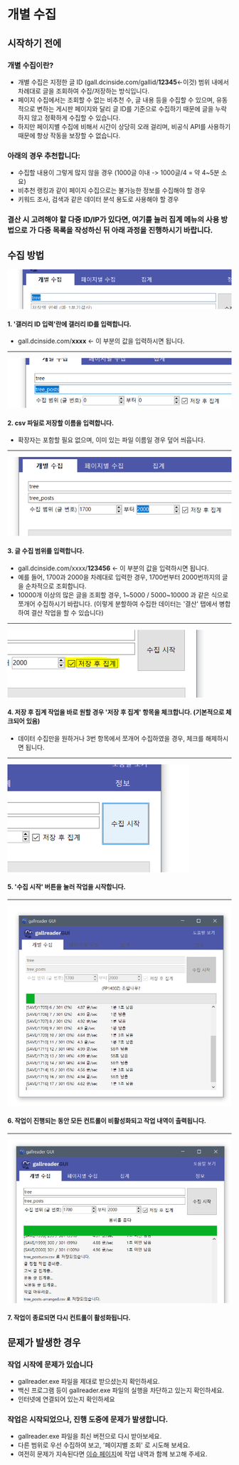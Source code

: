 # 개별 수집

## 시작하기 전에

### 개별 수집이란?
- 개별 수집은 지정한 글 ID (gall.dcinside.com/gallid/__12345__<-이것) 범위 내에서 차례대로 글을 조회하여 수집/저장하는 방식입니다.
- 페이지 수집에서는 조회할 수 없는 비추천 수, 글 내용 등을 수집할 수 있으며, 유동적으로 변하는 게시판 페이지와 달리 글 ID를 기준으로 수집하기 때문에 글을 누락하지 않고 정확하게 수집할 수 있습니다.
- 하지만 페이지별 수집에 비해서 시간이 상당히 오래 걸리며, 비공식 API를 사용하기 때문에 항상 작동을 보장할 수 없습니다.

### 아래의 경우 추천합니다:
- 수집할 내용이 그렇게 많지 않을 경우 (1000글 이내 -> 1000글/4 = 약 4~5분 소요)
- 비추천 랭킹과 같이 페이지 수집으로는 불가능한 정보를 수집해야 할 경우
- 키워드 조사, 검색과 같은 데이터 분석 용도로 사용해야 할 경우

### 결산 시 고려해야 할 다중 ID/IP가 있다면, 여기를 눌러 집계 메뉴의 사용 방법으로 가 다중 목록을 작성하신 뒤 아래 과정을 진행하시기 바랍니다.


## 수집 방법

![1](1.png)

#### 1. '갤러리 ID 입력'란에 갤러리 ID를 입력합니다.
- gall.dcinside.com/__xxxx__ <- 이 부분의 값을 입력하시면 됩니다.

---

![2](2.png)

#### 2. csv 파일로 저장할 이름을 입력합니다.
- 확장자는 포함할 필요 없으며, 이미 있는 파일 이름일 경우 덮어 씌웁니다.

---

![3](3.png)

#### 3. 글 수집 범위를 입력합니다.
- gall.dcinside.com/xxxx/__123456__ <- 이 부분의 값을 입력하시면 됩니다.
- 예를 들어, 1700과 2000을 차례대로 입력한 경우, 1700번부터 2000번까지의 글을 순차적으로 조회합니다.
- 10000개 이상의 많은 글을 조회할 경우, 1~5000 / 5000~10000 과 같은 식으로 쪼개어 수집하시기 바랍니다. (이렇게 분할하여 수집한 데이터는 '결산' 탭에서 병합하여 결산 작업을 할 수 있습니다)

---

![4](4.PNG)

#### 4. 저장 후 집계 작업을 바로 원할 경우 '저장 후 집계' 항목을 체크합니다. (기본적으로 체크되어 있음)
- 데이터 수집만을 원하거나 3번 항목에서 쪼개어 수집하였을 경우, 체크를 해제하시면 됩니다.

---

![5](5.png)

#### 5. '수집 시작' 버튼을 눌러 작업을 시작합니다.

---

![6](6.PNG)

#### 6. 작업이 진행되는 동안 모든 컨트롤이 비활성화되고 작업 내역이 출력됩니다.

---

![7](7.PNG)

#### 7. 작업이 종료되면 다시 컨트롤이 활성화됩니다.



## 문제가 발생한 경우

### 작업 시작에 문제가 있습니다
- gallreader.exe 파일을 제대로 받으셨는지 확인하세요.
- 백신 프로그램 등이 gallreader.exe 파일의 실행을 차단하고 있는지 확인하세요.
- 인터넷에 연결되어 있는지 확인하세요

### 작업은 시작되었으나, 진행 도중에 문제가 발생합니다.
- gallreader.exe 파일을 최신 버전으로 다시 받아보세요.
- 다른 범위로 우선 수집하여 보고, '페이지별 조회' 로 시도해 보세요.
- 여전히 문제가 지속된다면 [이슈 페이지](https://github.com/pdjdev/gallreader-gui/issues)에 작업 내역과 함께 보고해 주세요.

